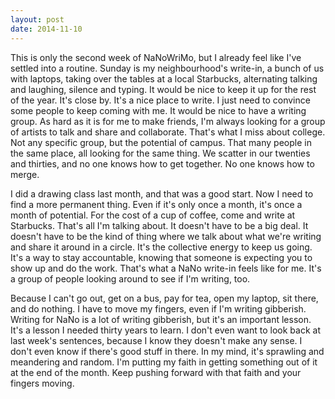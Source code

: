 ```yaml
---
layout: post
date: 2014-11-10
---
```


This is only the second week of NaNoWriMo, but I already feel like I've settled into a routine. Sunday is my neighbourhood's write-in, a bunch of us with laptops, taking over the tables at a local Starbucks, alternating talking and laughing, silence and typing. It would be nice to keep it up for the rest of the year. It's close by. It's a nice place to write. I just need to convince some people to keep coming with me. It would be nice to have a writing group. As hard as it is for me to make friends, I'm always looking for a group of artists to talk and share and collaborate. That's what I miss about college. Not any specific group, but the potential of campus. That many people in the same place, all looking for the same thing. We scatter in our twenties and thirties, and no one knows how to get together. No one knows how to merge.

I did a drawing class last month, and that was a good start. Now I need to find a more permanent thing. Even if it's only once a month, it's once a month of potential. For the cost of a cup of coffee, come and write at Starbucks. That's all I'm talking about. It doesn't have to be a big deal. It doesn't have to be the kind of thing where we talk about what we're writing and share it around in a circle. It's the collective energy to keep us going. It's a way to stay accountable, knowing that someone is expecting you to show up and do the work. That's what a NaNo write-in feels like for me. It's a group of people looking around to see if I'm writing, too.

Because I can't go out, get on a bus, pay for tea, open my laptop, sit there, and do nothing. I have to move my fingers, even if I'm writing gibberish. Writing for NaNo is a lot of writing gibberish, but it's an important lesson. It's a lesson I needed thirty years to learn. I don't even want to look back at last week's sentences, because I know they doesn't make any sense. I don't even know if there's good stuff in there. In my mind, it's sprawling and meandering and random. I'm putting my faith in getting something out of it at the end of the month. Keep pushing forward with that faith and your fingers moving.
